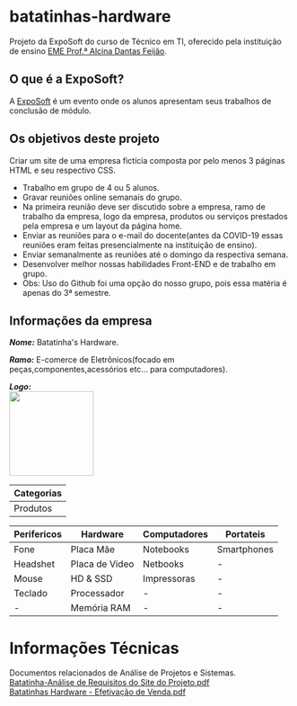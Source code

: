 # batatinhas-hardware

Projeto da ExpoSoft do curso de Técnico em TI, oferecido pela instituição de ensino [EME Prof.ª Alcina Dantas Feijão](http://www.alcinadantas.com.br/ti).

## O que é a ExpoSoft?
A [ExpoSoft](http://www.alcinadantas.com.br/exposoft) é um evento onde os alunos apresentam seus trabalhos de conclusão de módulo.

## Os objetivos deste projeto 

Criar um site de uma empresa fictícia composta por pelo menos 3 páginas HTML e seu respectivo CSS.
- Trabalho em grupo de 4 ou 5 alunos.
- Gravar reuniões online semanais do grupo.
- Na primeira reunião deve ser discutido sobre a empresa, ramo de trabalho da empresa, logo da empresa, produtos ou serviços prestados pela empresa e um layout da página home.
- Enviar as reuniões para o e-mail do docente(antes da COVID-19 essas reuniões eram feitas presencialmente na instituição de ensino).
- Enviar semanalmente as reuniões até o domingo da respectiva semana.
- Desenvolver melhor nossas habilidades Front-END e de trabalho em grupo.
- Obs: Uso do Github foi uma opção do nosso grupo, pois essa matéria é apenas do 3ª semestre.

## Informações da empresa

***Nome:*** Batatinha's Hardware.

***Ramo:*** E-comerce de Eletrônicos(focado em peças,componentes,acessórios etc... para computadores).

***Logo:*** <br>
<img src="https://i.imgur.com/aixbW22.png" width="150px" height="150px">

|Categorias|
|-|
|Produtos|

|Perifericos|Hardware|Computadores|Portateis|
|-|-|-|-|
|Fone|Placa Mãe|Notebooks|Smartphones|
|Headshet|Placa de Video|Netbooks|-|
|Mouse|HD & SSD|Impressoras|-|
|Teclado|Processador|-|-|
|-|Memória RAM|-|-|

# Informações Técnicas
Documentos relacionados de Análise de Projetos e Sistemas.<br>
[Batatinha-Análise de Requisitos do Site do Projeto.pdf](https://github.com/Batatinha-s-Hardware/batatinhas-hardware/files/5767702/Batatinha-Analise.de.Requisitos.do.Site.do.Projeto.pdf)
<br>
[Batatinhas Hardware - Efetivação de Venda.pdf](https://github.com/Batatinha-s-Hardware/batatinhas-hardware/files/5767703/Batatinhas.Hardware.-.Efetivacao.de.Venda.pdf)
